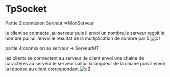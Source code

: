 # TpSocket
Partie 2:connexion Serveur =>MonServeur

le client se connecte ,au serveur puis il envoi un nombre,le serveur reçoit le nombre pui lui l'envoi le resultat de la multiplication de nombre par 5
![c1](https://user-images.githubusercontent.com/82270887/159902238-4c0145a2-6c5d-4cf8-8c93-477faaf8f6f7.PNG)

partie 4:connexion au serveur => ServeurMT

les clients se connectent au serveur ;le client envoi une chaine de caractères au serveur le serveur calcul la langueur de la chiane puis il envoi la réponse au client correspondant
![c2](https://user-images.githubusercontent.com/82270887/159903136-457c8024-145d-440f-a592-3c26d58c5e78.PNG)
